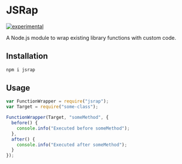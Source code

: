 # JSRap

[![experimental](http://badges.github.io/stability-badges/dist/experimental.svg)](http://github.com/badges/stability-badges)

A Node.js module to wrap existing library functions with custom code.

## Installation

```sh
npm i jsrap
```

## Usage

```javascript
var FunctionWrapper = require("jsrap");
var Target = require("some-class");

FunctionWrapper(Target, "someMethod", {
  before() {
    console.info("Executed before someMethod");
  },
  after() {
    console.info("Executed after someMethod");
  }
});
```
